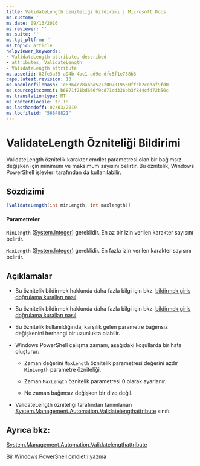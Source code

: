 ```yaml
---
title: ValidateLength özniteliği bildirimi | Microsoft Docs
ms.custom: ''
ms.date: 09/13/2016
ms.reviewer: ''
ms.suite: ''
ms.tgt_pltfrm: ''
ms.topic: article
helpviewer_keywords:
- ValidateLength attribute, described
- attributes, ValidateLength
- ValidateLength attribute
ms.assetid: 82fe3a35-a94b-4bc1-ad9e-dfc5f1e788b3
caps.latest.revision: 13
ms.openlocfilehash: 1e8364c78abba5272007019550ffcb2cedaf9fd0
ms.sourcegitcommit: b6871f21bd666f9cd71dd336bb3f844cf472b56c
ms.translationtype: MT
ms.contentlocale: tr-TR
ms.lasthandoff: 02/03/2019
ms.locfileid: "56848821"
---
```

# <a name="validatelength-attribute-declaration"></a>ValidateLength Özniteliği Bildirimi

ValidateLength öznitelik karakter cmdlet parametresi olan bir bağımsız değişken için minimum ve maksimum sayısını belirtir. Bu öznitelik, Windows PowerShell işlevleri tarafından da kullanılabilir.

## <a name="syntax"></a>Sözdizimi

```csharp
[ValidateLength(int minLength, int maxlength)]
```

#### <a name="parameters"></a>Parametreler

`MinLength` ([System.Integer](/dotnet/api/System.Integer)) gereklidir. En az bir izin verilen karakter sayısını belirtir.

`MaxLength` ([System.Integer](/dotnet/api/System.Integer)) gereklidir. En fazla izin verilen karakter sayısını belirtir.

## <a name="remarks"></a>Açıklamalar

- Bu öznitelik bildirmek hakkında daha fazla bilgi için bkz. [bildirmek giriş doğrulama kuralları nasıl](http://msdn.microsoft.com/en-us/544c2100-62ba-4be4-b2a2-cc0d4e4fc45b).
- Bu öznitelik bildirmek hakkında daha fazla bilgi için bkz. [bildirmek giriş doğrulama kuralları nasıl](http://msdn.microsoft.com/en-us/544c2100-62ba-4be4-b2a2-cc0d4e4fc45b).

- Bu öznitelik kullanıldığında, karşılık gelen parametre bağımsız değişkenini herhangi bir uzunlukta olabilir.

- Windows PowerShell çalışma zamanı, aşağıdaki koşullarda bir hata oluşturur:

    - Zaman değerini `MaxLength` öznitelik parametresi değerini azdır `MinLength` parametre özniteliği.

    - Zaman `MaxLength` öznitelik parametresi 0 olarak ayarlanır.

    - Ne zaman bağımsız değişken bir dize değil.

- ValidateLength özniteliği tarafından tanımlanan [System.Management.Automation.Validatelengthattribute](/dotnet/api/System.Management.Automation.ValidateLengthAttribute) sınıfı.

## <a name="see-also"></a>Ayrıca bkz:

[System.Management.Automation.Validatelengthattribute](/dotnet/api/System.Management.Automation.ValidateLengthAttribute)

[Bir Windows PowerShell cmdlet'i yazma](./writing-a-windows-powershell-cmdlet.md)
